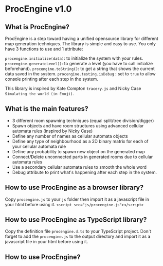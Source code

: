 # ProcEngine v1.0
## What is ProcEngine?
ProcEngine is a step toward having a unified opensource library for different map generation techniques. The library is simple and easy to use. You only have 3 functions to use and 1 attribute:

`procengine.initialize(data)`: to initialize the system with your rules.
`procengine.generateLevel()`: to generate a level (you have to call initialize beforehand).
`procengine.toString()`: to get a string that shows the current data saved in the system.
`procengine.testing.isDebug` : set to `true` to allow console printing after each step in the system.

This library is inspired by Kate Compton `tracery.js` and Nicky Case `Simulating the world (in Emoji)`.

## What is the main features?
- 3 different room spawning techniques (equal split/tree division/digger)
- Spawn objects and have room structures using advanced cellular automata rules (inspired by Nicky Case)
- Define any number of names as cellular automata objects
- Define any type of neighbourhood as a 2D binary matrix for each of your cellular automata rule
- Define any probability to spawn new object on the generated map
- Connect/Delete unconnected parts in generated rooms due to cellular automata rules
- Use a secondary cellular automata rules to smooth the whole word
- Debug attribute to print what's happening after each step in the system.

## How to use ProcEngine as a browser library?
Copy `procengine.js` to your `js` folder then import it as a javascript file in your html before using it.
`<script src="js/procengine.js"></script>`

## How to use ProcEngine as TypeScript library?
Copy the definition file `procengine.d.ts` to your TypeScript project. Don't forget to add the `procengine.js` to the output directory and import it as a javascript file in your html before using it.

## How to use ProcEngine?